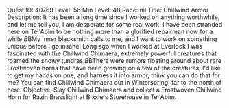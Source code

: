 Quest ID: 40769
Level: 56
Min Level: 48
Race: nil
Title: Chillwind Armor
Description: It has been a long time since I worked on anything worthwhile, and let me tell you, I am desperate for some real work. I have been stranded here on Tel'Abim to be nothing more than a glorified repairman now for a while.$B$BMy inner blacksmith calls to me, and I want to work on something unique before I go insane. Long ago when I worked at Everlook I was fascinated with the Chillwind Chimaera, extremely powerful creatures that roamed the snowy tundras.$B$BThere were rumors floating around about rare Frostwoven horns that have been growing on a few of the creatures, I'd like to get my hands on one, and harness it into armor, think you can do that for me? You can find Chillwind Chimaera out in Winterspring, far to the north of here.
Objective: Slay Chillwind Chimaera and collect a Frostwoven Chillwind Horn for Razin Brasslight at Bixxle's Storehouse in Tel'Abim.
